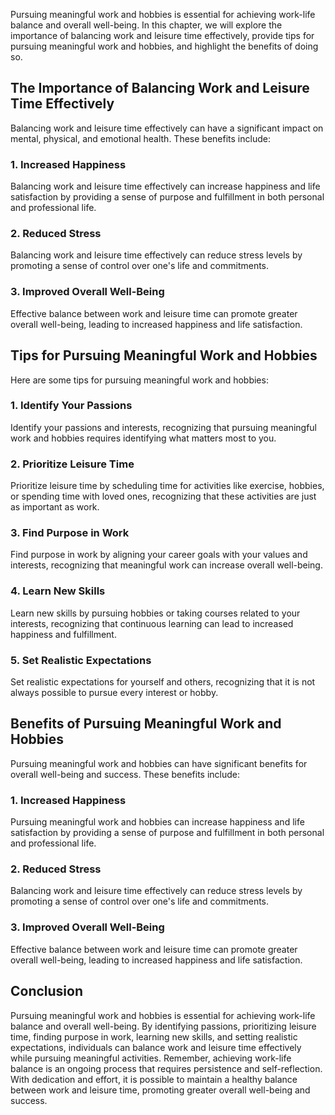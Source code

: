 
Pursuing meaningful work and hobbies is essential for achieving work-life balance and overall well-being. In this chapter, we will explore the importance of balancing work and leisure time effectively, provide tips for pursuing meaningful work and hobbies, and highlight the benefits of doing so.

The Importance of Balancing Work and Leisure Time Effectively
-------------------------------------------------------------

Balancing work and leisure time effectively can have a significant impact on mental, physical, and emotional health. These benefits include:

### 1. Increased Happiness

Balancing work and leisure time effectively can increase happiness and life satisfaction by providing a sense of purpose and fulfillment in both personal and professional life.

### 2. Reduced Stress

Balancing work and leisure time effectively can reduce stress levels by promoting a sense of control over one's life and commitments.

### 3. Improved Overall Well-Being

Effective balance between work and leisure time can promote greater overall well-being, leading to increased happiness and life satisfaction.

Tips for Pursuing Meaningful Work and Hobbies
---------------------------------------------

Here are some tips for pursuing meaningful work and hobbies:

### 1. Identify Your Passions

Identify your passions and interests, recognizing that pursuing meaningful work and hobbies requires identifying what matters most to you.

### 2. Prioritize Leisure Time

Prioritize leisure time by scheduling time for activities like exercise, hobbies, or spending time with loved ones, recognizing that these activities are just as important as work.

### 3. Find Purpose in Work

Find purpose in work by aligning your career goals with your values and interests, recognizing that meaningful work can increase overall well-being.

### 4. Learn New Skills

Learn new skills by pursuing hobbies or taking courses related to your interests, recognizing that continuous learning can lead to increased happiness and fulfillment.

### 5. Set Realistic Expectations

Set realistic expectations for yourself and others, recognizing that it is not always possible to pursue every interest or hobby.

Benefits of Pursuing Meaningful Work and Hobbies
------------------------------------------------

Pursuing meaningful work and hobbies can have significant benefits for overall well-being and success. These benefits include:

### 1. Increased Happiness

Pursuing meaningful work and hobbies can increase happiness and life satisfaction by providing a sense of purpose and fulfillment in both personal and professional life.

### 2. Reduced Stress

Balancing work and leisure time effectively can reduce stress levels by promoting a sense of control over one's life and commitments.

### 3. Improved Overall Well-Being

Effective balance between work and leisure time can promote greater overall well-being, leading to increased happiness and life satisfaction.

Conclusion
----------

Pursuing meaningful work and hobbies is essential for achieving work-life balance and overall well-being. By identifying passions, prioritizing leisure time, finding purpose in work, learning new skills, and setting realistic expectations, individuals can balance work and leisure time effectively while pursuing meaningful activities. Remember, achieving work-life balance is an ongoing process that requires persistence and self-reflection. With dedication and effort, it is possible to maintain a healthy balance between work and leisure time, promoting greater overall well-being and success.
